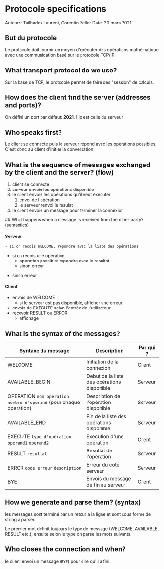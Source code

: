 # Protocole specifications

Auteurs: Tailhades Laurent, Corentin Zeller
Date: 30 mars 2021

## But du protocole

Le protocole doit fournir un moyen d'exécuter des opérations mathématique avec une communication basé sur le protocole TCP/IP.

## What transport protocol do we use?

Sur la base de TCP, le protocole permet de faire des "session" de calculs.

## How does the client find the server (addresses and ports)?

On défini un port par défaut: **2021**, l'ip est celle du serveur

## Who speaks first?

Le client se connecte puis le serveur répond avec les operations possibles. C'est donc au client d'initier la conversation.

## What is the sequence of messages exchanged by the client and the server? (flow)

1. client se connecte
2. serveur envoie les opérations disponible
3. le client envoie les opérations qu'il veut éxecuter
   1. envoi de l'opération
   2. le serveur renvoi le resulat
4. le client envoie un message pour terminer la connexion

## What happens when a message is received from the other party? (semantics)

#### Serveur

	- si on recois WELCOME, répondre avec la liste des opérations
 - si on recois une opération
   	- operation possible: repondre avec le resultat
   	- sinon erreur

* sinon erreur

#### Client

* envois de WELCOME
  * si le serveur est pas disponible, afficher une erreur
* envois de EXECUTE selon l'entrée de l'utilisateur
* recevoir RESULT ou ERROR
  * affichage

##  What is the syntax of the messages? 

| Syntaxe du message                                           | Description                                 | Par qui ? |
| ------------------------------------------------------------ | ------------------------------------------- | --------- |
| WELCOME                                                      | Initiation de la connexion                  | Client    |
| AVAILABLE_BEGIN                                              | Debut de la liste des opérations disponible | Serveur   |
| OPERATION `nom operation` `nombre d'operand` (pour chaque operation) | Description de l'opération disponible       | Serveur   |
| AVAILABLE_END                                                | Fin de la liste des opérations disponible   | Serveur   |
| EXECUTE `type d'opération`  `operand1` `operand2`            | Execution d'une opération                   | Client    |
| RESULT `resultat`                                            | Resultat de l'opération                     | Serveur   |
| ERROR `code erreur` `description`                            | Erreur du coté serveur                      | Serveur   |
| BYE                                                          | Envois du message de fin au serveur         | Client    |



## How we generate and parse them? (syntax)

les messages sont terminé par un retour a la ligne et sont sous forme de string a parser.

Le premier mot definit toujours le type de message (WELCOME, AVAILABLE, RESULT etc.), ensuite selon le type on parse les mots suivants.

## Who closes the connection and when?

le client envoi un message (`BYE`) pour dire qu'il a fini.	

